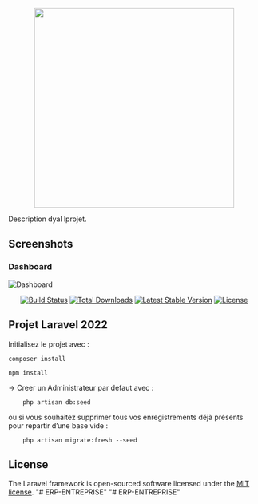 <p align="center"><a href="https://laravel.com" target="_blank"><img src="https://raw.githubusercontent.com/laravel/art/master/logo-lockup/5%20SVG/2%20CMYK/1%20Full%20Color/laravel-logolockup-cmyk-red.svg" width="400"></a></p>
Description dyal lprojet.

## Screenshots

### Dashboard
![Dashboard](screenshots/dashboard.png)
<p align="center">
<a href="https://travis-ci.org/laravel/framework"><img src="https://travis-ci.org/laravel/framework.svg" alt="Build Status"></a>
<a href="https://packagist.org/packages/laravel/framework"><img src="https://img.shields.io/packagist/dt/laravel/framework" alt="Total Downloads"></a>
<a href="https://packagist.org/packages/laravel/framework"><img src="https://img.shields.io/packagist/v/laravel/framework" alt="Latest Stable Version"></a>
<a href="https://packagist.org/packages/laravel/framework"><img src="https://img.shields.io/packagist/l/laravel/framework" alt="License"></a>
</p>

## Projet Laravel 2022
Initialisez le projet avec :
```shell
composer install
```
```
npm install
```
-> Creer un Administrateur par defaut avec :
```shell
    php artisan db:seed
```
ou si vous souhaitez supprimer tous vos enregistrements déjà présents pour repartir d’une base vide :
```shell
    php artisan migrate:fresh --seed
```



## License

The Laravel framework is open-sourced software licensed under the [MIT license](https://opensource.org/licenses/MIT).
"# ERP-ENTREPRISE" 
"# ERP-ENTREPRISE" 
